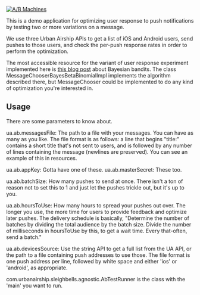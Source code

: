 [![A/B Machines](http://c10566323.r23.cf2.rackcdn.com/03-28-20_derek-e-miller-and-alexis-krauss_original.jpg)](http://www.youtube.com/watch?v=DViGaee5oEs)

This is a demo application for optimizing user response to push notifications by testing two or more variations on a message. 

We use three Urban Airship APIs to get a list of iOS and Android users, send pushes to those users, and check the per-push response rates in order to perform the optimization. 

The most accessible resource for the variant of user response experiment implemented here is [this blog post](http://tdunning.blogspot.com/2012/02/bayesian-bandits.html) about Bayesian bandits. The class MessageChooserBayesBetaBinomialImpl implements the algorithm described there, but MessageChooser could be implemented to do any kind of optimization you're interested in. 

Usage
-----
There are some parameters to know about. 

ua.ab.messagesFile: The path to a file with your messages. You can have as many as you like. The file format is as follows: a line that begins "title:" contains a short title that's not sent to users, and is followed by any number of lines containing the message (newlines are preserved). You can see an example of this in resources. 

ua.ab.appKey: Gotta have one of these. 
ua.ab.masterSecret: These too. 

ua.ab.batchSize: How many pushes to send at once. There isn't a ton of reason not to set this to 1 and just let the pushes trickle out, but it's up to you. 

ua.ab.hoursToUse: How many hours to spread your pushes out over. The longer you use, the more time for users to provide feedback and optimize later pushes. The delivery schedule is basically, "Determine the number of batches by dividing the total audience by the batch size. Divide the number of milliseconds in hoursToUse by this, to get a wait time. Every that-often, send a batch." 

ua.ab.devicesSource: Use the string API to get a full list from the UA API, or the path to a file containing push addresses to use those. The file format is one push address per line, followed by white space and either 'ios' or 'android', as appropriate. 

com.urbanairship.sleighbells.agnostic.AbTestRunner is the class with the 'main' you want to run. 


